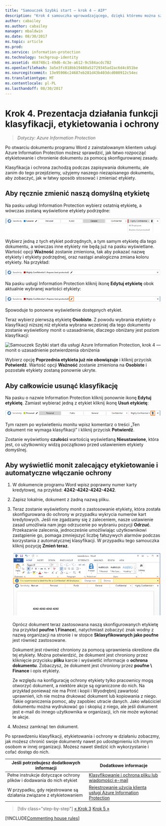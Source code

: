```yaml
---
title: "Samouczek Szybki start — krok 4 — AIP"
description: "Krok 4 samouczka wprowadzającego, dzięki któremu można szybko wypróbować usługę Azure Information Protection — prezentacja działania funkcji etykietowania i ochrony."
author: cabailey
ms.author: cabailey
manager: mbaldwin
ms.date: 08/30/2017
ms.topic: article
ms.prod: 
ms.service: information-protection
ms.technology: techgroup-identity
ms.assetid: 468748c1-49d6-4c3e-a612-9c584acdc782
ms.openlocfilehash: 3a5e3fc018bb19480a52729345ad2ac6d4c851be
ms.sourcegitcommit: 13e95906c24687eb281d43b403dcd080912c54ec
ms.translationtype: MT
ms.contentlocale: pl-PL
ms.lasthandoff: 08/30/2017
---
```

# <a name="step-4-see-classification-labeling-and-protection-in-action"></a>Krok 4. Prezentacja działania funkcji klasyfikacji, etykietowania i ochrony 

>*Dotyczy: Azure Information Protection*

Po otwarciu dokumentu programu Word z zainstalowanym klientem usługi Azure Information Protection możesz sprawdzić, jak łatwo rozpocząć etykietowanie i chronienie dokumentu za pomocą skonfigurowanej zasady.

Klasyfikacja i ochrona zachodzą podczas zapisywania dokumentu, ale zanim do tego przejdziemy, użyjemy naszego niezapisanego dokumentu, aby zobaczyć, jak w łatwy sposób stosować i zmieniać etykiety.

## <a name="to-manually-change-our-default-label"></a>Aby ręcznie zmienić naszą domyślną etykietę

Na pasku usługi Information Protection wybierz ostatnią etykietę, a wówczas zostaną wyświetlone etykiety podrzędne:

![Samouczek Szybki start dla usługi Azure Information Protection, krok 4 — wybieranie etykiety podrzędnej](../media/info-protect-sub-labelsv2.png)

Wybierz jedną z tych etykiet podrzędnych, a tym samym etykietę dla tego dokumentu, a wówczas inne etykiety nie będą już na pasku wyświetlane. Wartość opcji **Ważność** zostanie zmieniona, tak aby pokazać nazwę etykiety i etykiety podrzędnej, oraz nastąpi analogiczna zmiana koloru etykiety. Na przykład:

![Samouczek Szybki start dla usługi Azure Information Protection, krok 4 — wybrano etykietę podrzędną](../media/info-protect-sub-label-selectedv2.png)

Na pasku usługi Information Protection kliknij ikonę **Edytuj etykietę** obok aktualnie wybranej wartości etykiety:

![Samouczek Szybki start dla usługi Azure Information Protection, krok 4 — ikona Edytuj etykietę](../media/info-protect-edit-label-selectedv2.png)

Spowoduje to ponowne wyświetlenie dostępnych etykiet.

Teraz wybierz pierwszą etykietę **Osobiste**. Z powodu wybrania etykiety o klasyfikacji niższej niż etykieta wybrana wcześniej dla tego dokumentu zostanie wyświetlony monit o uzasadnienie, dlaczego obniżany jest poziom klasyfikacji:

![Samouczek Szybki start dla usługi Azure Information Protection, krok 4 — monit o uzasadnienie potwierdzenia obniżenia](../media/info-protect-lower-justification.png)

Wybierz opcję **Poprzednia etykieta już nie obowiązuje** i kliknij przycisk **Potwierdź**. Wartość opcji **Ważność** zostanie zmieniona na **Osobiste** i pozostałe etykiety zostaną ponownie ukryte.

## <a name="to-remove-the-classification-completely"></a>Aby całkowicie usunąć klasyfikację

Na pasku o nazwie Information Protection kliknij ponownie ikonę **Edytuj etykietę**. Zamiast wybierać jedną z etykiet kliknij ikonę **Usuń etykietę**:

![Samouczek Szybki start dla usługi Azure Information Protection, krok 4 — ikona usuwania](../media/delete-icon-from-personalv2.png)

Tym razem po wyświetleniu monitu wpisz komentarz o treści „Ten dokument nie wymaga klasyfikacji” i kliknij przycisk **Potwierdź**.  

Zostanie wyświetlony **czułości** wartością wyświetlaną **Nieustawione**, która jest, co użytkownicy widzą początkowo przed ustawieniem etykiety domyślnej.

## <a name="to-see-a-recommendation-prompt-for-labeling-and-automatic-protection"></a>Aby wyświetlić monit zalecający etykietowanie i automatyczne włączanie ochrony

1. W dokumencie programu Word wpisz poprawny numer karty kredytowej, na przykład: **4242-4242-4242-4242**. 

2. Zapisz lokalnie, dokument z żadną nazwą pliku. 

3. Teraz zostanie wyświetlony monit o zastosowanie etykiety, która została skonfigurowana do ochrony w przypadku wykrycia numerów kart kredytowych. Jeśli nie zgadzamy się z zaleceniem, nasze ustawienie zasad umożliwia nam jego odrzucenie po wybraniu pozycji **Odrzuć**. Przekazanie zalecenia, jednocześnie umożliwiając użytkownikowi zastąpienie go, pomaga zmniejszyć liczbę fałszywych alarmów podczas korzystania z automatycznej klasyfikacji. W przypadku tego samouczka kliknij pozycję **Zmień teraz**.

    ![Samouczek Szybki start dla usługi Azure Information Protection, krok 4 — monit z zaleceniem klasyfikacji](../media/change-nowv2.png)

    Oprócz dokument teraz zastosowana naszą skonfigurowanych etykietę (na przykład **poufne \ Finance**), natychmiast zobaczyć znak wodny z nazwą organizacji na stronie i w stopce  **Sklasyfikowanych jako poufne** jest również zastosowane. 

    Dokument jest również chroniony za pomocą uprawnienia określone dla tej etykiety. Można potwierdzić, że dokument jest chroniony przez kliknięcie przycisku **pliku** karcie i wyświetlić informacje o **ochrona dokumentu**. Zobaczysz, że dokument jest chroniony przez **poufne \ Finance** i opis etykiety. 
    
    Ze względu na konfigurację ochrony etykiety tylko pracownicy mogą otworzyć dokument, a niektóre akcje są ograniczone do nich. Na przykład ponieważ nie ma Print i kopii i Wyodrębnij zawartość uprawnień, ich nie można drukować dokument lub kopiowania z niego. Takie ograniczenia pomoc, aby zapobiec utracie danych. Jako właściciel dokumentu można wydrukować go i skopiuj z niego, ale jeśli dokument jest e-mail do innego użytkownika w organizacji, ich nie może wykonać te akcje.

4. Możesz zamknąć ten dokument.

Po sprawdzeniu klasyfikacji, etykietowania i ochrony w działaniu zobaczmy, jak możesz chronić swoje dokumenty nawet po udostępnieniu ich innym osobom w innej organizacji. Możesz nawet śledzić ich wykorzystanie i cofać dostęp do nich.

|Jeśli potrzebujesz dodatkowych informacji|Dodatkowe informacje|
|--------------------------------|--------------------------|
|Pełne instrukcje dotyczące ochrony plików i dodawania do nich etykiet |[Klasyfikowanie i ochrona pliku lub wiadomości e-mail](../rms-client/client-classify-protect.md)|
|W przypadku, gdy rejestrowane są działania związane z etykietowaniem |[Rejestrowanie użycia klienta usługi Azure Information Protection](../rms-client/client-admin-guide-files-and-logging.md#usage-logging-for-the-azure-information-protection-client)|


>[!div class="step-by-step"]
[&#171; Krok 3](infoprotect-tutorial-step3.md)
[Krok 5 &#187;](infoprotect-tutorial-step5.md)

[!INCLUDE[Commenting house rules](../includes/houserules.md)]